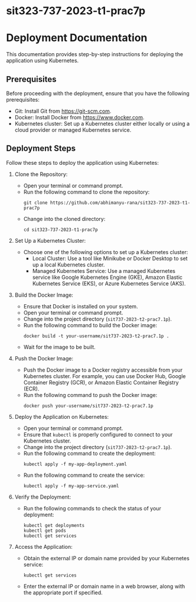 # sit323-737-2023-t1-prac7p

# Deployment Documentation

This documentation provides step-by-step instructions for deploying the application using Kubernetes.

## Prerequisites

Before proceeding with the deployment, ensure that you have the following prerequisites:

- Git: Install Git from https://git-scm.com.
- Docker: Install Docker from https://www.docker.com.
- Kubernetes cluster: Set up a Kubernetes cluster either locally or using a cloud provider or managed Kubernetes service.

## Deployment Steps

Follow these steps to deploy the application using Kubernetes:

1. Clone the Repository:

   - Open your terminal or command prompt.
   - Run the following command to clone the repository:
     ```
     git clone https://github.com/abhimanyu-rana/sit323-737-2023-t1-prac7p
     ```
   - Change into the cloned directory:
     ```
     cd sit323-737-2023-t1-prac7p
     ```
2. Set Up a Kubernetes Cluster:

   - Choose one of the following options to set up a Kubernetes cluster:
     - Local Cluster: Use a tool like Minikube or Docker Desktop to set up a local Kubernetes cluster.
     - Managed Kubernetes Service: Use a managed Kubernetes service like Google Kubernetes Engine (GKE), Amazon Elastic Kubernetes Service (EKS), or Azure Kubernetes Service (AKS).
3. Build the Docker Image:

   - Ensure that Docker is installed on your system.
   - Open your terminal or command prompt.
   - Change into the project directory (`sit737-2023-t2-prac7.1p`).
   - Run the following command to build the Docker image:
     ```
     docker build -t your-username/sit737-2023-t2-prac7.1p .
     ```
   - Wait for the image to be built.
4. Push the Docker Image:

   - Push the Docker image to a Docker registry accessible from your Kubernetes cluster. For example, you can use Docker Hub, Google Container Registry (GCR), or Amazon Elastic Container Registry (ECR).
   - Run the following command to push the Docker image:
     ```
     docker push your-username/sit737-2023-t2-prac7.1p
     ```
5. Deploy the Application on Kubernetes:

   - Open your terminal or command prompt.
   - Ensure that `kubectl` is properly configured to connect to your Kubernetes cluster.
   - Change into the project directory (`sit737-2023-t2-prac7.1p`).
   - Run the following command to create the deployment:
     ```
     kubectl apply -f my-app-deployment.yaml
     ```
   - Run the following command to create the service:
     ```
     kubectl apply -f my-app-service.yaml
     ```
6. Verify the Deployment:

   - Run the following commands to check the status of your deployment:
     ```
     kubectl get deployments
     kubectl get pods
     kubectl get services
     ```
7. Access the Application:

   - Obtain the external IP or domain name provided by your Kubernetes service:
     ```
     kubectl get services
     ```
   - Enter the external IP or domain name in a web browser, along with the appropriate port if specified.
